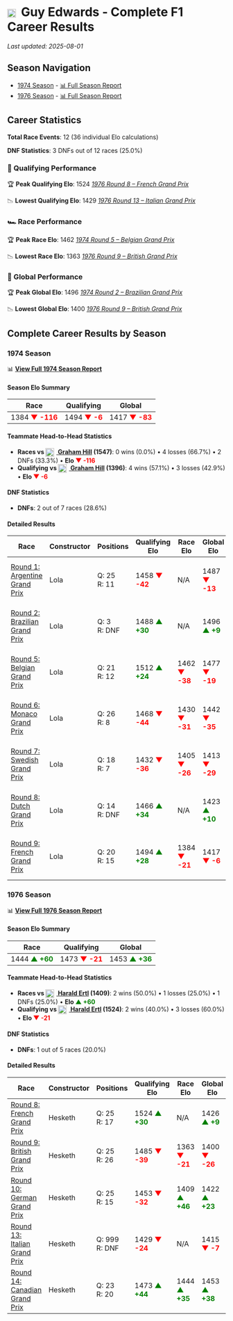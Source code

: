 # <img src="https://upload.wikimedia.org/wikipedia/commons/thumb/8/83/Flag_of_the_United_Kingdom_%283-5%29.svg/512px-Flag_of_the_United_Kingdom_%283-5%29.svg.png?20250726143817" alt="United Kingdom" width="20" height="auto" style="vertical-align: middle; margin-right: 5px;" onerror="this.outerHTML='🇬🇧'; this.style.marginRight='5px';"/> Guy Edwards - Complete F1 Career Results

*Last updated: 2025-08-01*

## Season Navigation

- [1974 Season](#1974-season) - [📊 Full Season Report](../seasons/1974-season-report)
- [1976 Season](#1976-season) - [📊 Full Season Report](../seasons/1976-season-report)

## Career Statistics

**Total Race Events**: 12 (36 individual Elo calculations)

**DNF Statistics**: 3 DNFs out of 12 races (25.0%)

### 🏁 Qualifying Performance

🏆 **Peak Qualifying Elo**: 1524
   *[1976 Round 8 – French Grand Prix](../seasons/1976-season-report#round-8-french-grand-prix)*

📉 **Lowest Qualifying Elo**: 1429
   *[1976 Round 13 – Italian Grand Prix](../seasons/1976-season-report#round-13-italian-grand-prix)*

### 🏎️ Race Performance

🏆 **Peak Race Elo**: 1462
   *[1974 Round 5 – Belgian Grand Prix](../seasons/1974-season-report#round-5-belgian-grand-prix)*

📉 **Lowest Race Elo**: 1363
   *[1976 Round 9 – British Grand Prix](../seasons/1976-season-report#round-9-british-grand-prix)*

### 🌟 Global Performance

🏆 **Peak Global Elo**: 1496
   *[1974 Round 2 – Brazilian Grand Prix](../seasons/1974-season-report#round-2-brazilian-grand-prix)*

📉 **Lowest Global Elo**: 1400
   *[1976 Round 9 – British Grand Prix](../seasons/1976-season-report#round-9-british-grand-prix)*


## Complete Career Results by Season

### 1974 Season

📊 **[View Full 1974 Season Report](../seasons/1974-season-report)**

#### Season Elo Summary

| Race | Qualifying | Global |
|------|------------|--------|
| 1384 **<span style="color: red;">▼ -116</span>** | 1494 **<span style="color: red;">▼ -6</span>** | 1417 **<span style="color: red;">▼ -83</span>** |

#### Teammate Head-to-Head Statistics

- **Races vs [<img src="https://upload.wikimedia.org/wikipedia/commons/thumb/8/83/Flag_of_the_United_Kingdom_%283-5%29.svg/512px-Flag_of_the_United_Kingdom_%283-5%29.svg.png?20250726143817" alt="United Kingdom" width="20" height="auto" style="vertical-align: middle; margin-right: 5px;" onerror="this.outerHTML='🇬🇧'; this.style.marginRight='5px';"/> Graham Hill](graham-hill) (1547)**: 0 wins (0.0%) • 4 losses (66.7%) • 2 DNFs (33.3%) • **Elo <span style="color: red;">▼ -116</span>**
- **Qualifying vs [<img src="https://upload.wikimedia.org/wikipedia/commons/thumb/8/83/Flag_of_the_United_Kingdom_%283-5%29.svg/512px-Flag_of_the_United_Kingdom_%283-5%29.svg.png?20250726143817" alt="United Kingdom" width="20" height="auto" style="vertical-align: middle; margin-right: 5px;" onerror="this.outerHTML='🇬🇧'; this.style.marginRight='5px';"/> Graham Hill](graham-hill) (1396)**: 4 wins (57.1%) • 3 losses (42.9%) • **Elo <span style="color: red;">▼ -6</span>**

#### DNF Statistics

- **DNFs**: 2 out of 7 races (28.6%)

#### Detailed Results

| Race | Constructor | Positions | Qualifying Elo | Race Elo | Global Elo | Teammate |
|------|-------------|-----------|----------------|----------|------------|----------|
| [Round 1: Argentine Grand Prix](../seasons/1974-season-report#round-1-argentine-grand-prix) | Lola | Q: 25<br/>R: 11 | 1458 **<span style="color: red;">▼ -42</span>** | N/A | 1487 **<span style="color: red;">▼ -13</span>** | [<img src="https://upload.wikimedia.org/wikipedia/commons/thumb/8/83/Flag_of_the_United_Kingdom_%283-5%29.svg/512px-Flag_of_the_United_Kingdom_%283-5%29.svg.png?20250726143817" alt="United Kingdom" width="20" height="auto" style="vertical-align: middle; margin-right: 5px;" onerror="this.outerHTML='🇬🇧'; this.style.marginRight='5px';"/> Graham Hill](graham-hill)<br/>Q: 17<br/>R: DNF |
| [Round 2: Brazilian Grand Prix](../seasons/1974-season-report#round-2-brazilian-grand-prix) | Lola | Q: 3<br/>R: DNF | 1488 **<span style="color: green;">▲ +30</span>** | N/A | 1496 **<span style="color: green;">▲ +9</span>** | [<img src="https://upload.wikimedia.org/wikipedia/commons/thumb/8/83/Flag_of_the_United_Kingdom_%283-5%29.svg/512px-Flag_of_the_United_Kingdom_%283-5%29.svg.png?20250726143817" alt="United Kingdom" width="20" height="auto" style="vertical-align: middle; margin-right: 5px;" onerror="this.outerHTML='🇬🇧'; this.style.marginRight='5px';"/> Graham Hill](graham-hill)<br/>Q: 21<br/>R: 11 |
| [Round 5: Belgian Grand Prix](../seasons/1974-season-report#round-5-belgian-grand-prix) | Lola | Q: 21<br/>R: 12 | 1512 **<span style="color: green;">▲ +24</span>** | 1462 **<span style="color: red;">▼ -38</span>** | 1477 **<span style="color: red;">▼ -19</span>** | [<img src="https://upload.wikimedia.org/wikipedia/commons/thumb/8/83/Flag_of_the_United_Kingdom_%283-5%29.svg/512px-Flag_of_the_United_Kingdom_%283-5%29.svg.png?20250726143817" alt="United Kingdom" width="20" height="auto" style="vertical-align: middle; margin-right: 5px;" onerror="this.outerHTML='🇬🇧'; this.style.marginRight='5px';"/> Graham Hill](graham-hill)<br/>Q: 29<br/>R: 8 |
| [Round 6: Monaco Grand Prix](../seasons/1974-season-report#round-6-monaco-grand-prix) | Lola | Q: 26<br/>R: 8 | 1468 **<span style="color: red;">▼ -44</span>** | 1430 **<span style="color: red;">▼ -31</span>** | 1442 **<span style="color: red;">▼ -35</span>** | [<img src="https://upload.wikimedia.org/wikipedia/commons/thumb/8/83/Flag_of_the_United_Kingdom_%283-5%29.svg/512px-Flag_of_the_United_Kingdom_%283-5%29.svg.png?20250726143817" alt="United Kingdom" width="20" height="auto" style="vertical-align: middle; margin-right: 5px;" onerror="this.outerHTML='🇬🇧'; this.style.marginRight='5px';"/> Graham Hill](graham-hill)<br/>Q: 21<br/>R: 7 |
| [Round 7: Swedish Grand Prix](../seasons/1974-season-report#round-7-swedish-grand-prix) | Lola | Q: 18<br/>R: 7 | 1432 **<span style="color: red;">▼ -36</span>** | 1405 **<span style="color: red;">▼ -26</span>** | 1413 **<span style="color: red;">▼ -29</span>** | [<img src="https://upload.wikimedia.org/wikipedia/commons/thumb/8/83/Flag_of_the_United_Kingdom_%283-5%29.svg/512px-Flag_of_the_United_Kingdom_%283-5%29.svg.png?20250726143817" alt="United Kingdom" width="20" height="auto" style="vertical-align: middle; margin-right: 5px;" onerror="this.outerHTML='🇬🇧'; this.style.marginRight='5px';"/> Graham Hill](graham-hill)<br/>Q: 15<br/>R: 6 |
| [Round 8: Dutch Grand Prix](../seasons/1974-season-report#round-8-dutch-grand-prix) | Lola | Q: 14<br/>R: DNF | 1466 **<span style="color: green;">▲ +34</span>** | N/A | 1423 **<span style="color: green;">▲ +10</span>** | [<img src="https://upload.wikimedia.org/wikipedia/commons/thumb/8/83/Flag_of_the_United_Kingdom_%283-5%29.svg/512px-Flag_of_the_United_Kingdom_%283-5%29.svg.png?20250726143817" alt="United Kingdom" width="20" height="auto" style="vertical-align: middle; margin-right: 5px;" onerror="this.outerHTML='🇬🇧'; this.style.marginRight='5px';"/> Graham Hill](graham-hill)<br/>Q: 19<br/>R: DNF |
| [Round 9: French Grand Prix](../seasons/1974-season-report#round-9-french-grand-prix) | Lola | Q: 20<br/>R: 15 | 1494 **<span style="color: green;">▲ +28</span>** | 1384 **<span style="color: red;">▼ -21</span>** | 1417 **<span style="color: red;">▼ -6</span>** | [<img src="https://upload.wikimedia.org/wikipedia/commons/thumb/8/83/Flag_of_the_United_Kingdom_%283-5%29.svg/512px-Flag_of_the_United_Kingdom_%283-5%29.svg.png?20250726143817" alt="United Kingdom" width="20" height="auto" style="vertical-align: middle; margin-right: 5px;" onerror="this.outerHTML='🇬🇧'; this.style.marginRight='5px';"/> Graham Hill](graham-hill)<br/>Q: 21<br/>R: 13 |

### 1976 Season

📊 **[View Full 1976 Season Report](../seasons/1976-season-report)**

#### Season Elo Summary

| Race | Qualifying | Global |
|------|------------|--------|
| 1444 **<span style="color: green;">▲ +60</span>** | 1473 **<span style="color: red;">▼ -21</span>** | 1453 **<span style="color: green;">▲ +36</span>** |

#### Teammate Head-to-Head Statistics

- **Races vs [<img src="https://upload.wikimedia.org/wikipedia/commons/4/41/Flag_of_Austria.svg" alt="Austria" width="20" height="auto" style="vertical-align: middle; margin-right: 5px;" onerror="this.outerHTML='🇦🇹'; this.style.marginRight='5px';"/> Harald Ertl](harald-ertl) (1409)**: 2 wins (50.0%) • 1 losses (25.0%) • 1 DNFs (25.0%) • **Elo <span style="color: green;">▲ +60</span>**
- **Qualifying vs [<img src="https://upload.wikimedia.org/wikipedia/commons/4/41/Flag_of_Austria.svg" alt="Austria" width="20" height="auto" style="vertical-align: middle; margin-right: 5px;" onerror="this.outerHTML='🇦🇹'; this.style.marginRight='5px';"/> Harald Ertl](harald-ertl) (1524)**: 2 wins (40.0%) • 3 losses (60.0%) • **Elo <span style="color: red;">▼ -21</span>**

#### DNF Statistics

- **DNFs**: 1 out of 5 races (20.0%)

#### Detailed Results

| Race | Constructor | Positions | Qualifying Elo | Race Elo | Global Elo | Teammate |
|------|-------------|-----------|----------------|----------|------------|----------|
| [Round 8: French Grand Prix](../seasons/1976-season-report#round-8-french-grand-prix) | Hesketh | Q: 25<br/>R: 17 | 1524 **<span style="color: green;">▲ +30</span>** | N/A | 1426 **<span style="color: green;">▲ +9</span>** | [<img src="https://upload.wikimedia.org/wikipedia/commons/4/41/Flag_of_Austria.svg" alt="Austria" width="20" height="auto" style="vertical-align: middle; margin-right: 5px;" onerror="this.outerHTML='🇦🇹'; this.style.marginRight='5px';"/> Harald Ertl](harald-ertl)<br/>Q: 29<br/>R: DNF |
| [Round 9: British Grand Prix](../seasons/1976-season-report#round-9-british-grand-prix) | Hesketh | Q: 25<br/>R: 26 | 1485 **<span style="color: red;">▼ -39</span>** | 1363 **<span style="color: red;">▼ -21</span>** | 1400 **<span style="color: red;">▼ -26</span>** | [<img src="https://upload.wikimedia.org/wikipedia/commons/4/41/Flag_of_Austria.svg" alt="Austria" width="20" height="auto" style="vertical-align: middle; margin-right: 5px;" onerror="this.outerHTML='🇦🇹'; this.style.marginRight='5px';"/> Harald Ertl](harald-ertl)<br/>Q: 23<br/>R: 7 |
| [Round 10: German Grand Prix](../seasons/1976-season-report#round-10-german-grand-prix) | Hesketh | Q: 25<br/>R: 15 | 1453 **<span style="color: red;">▼ -32</span>** | 1409 **<span style="color: green;">▲ +46</span>** | 1422 **<span style="color: green;">▲ +23</span>** | [<img src="https://upload.wikimedia.org/wikipedia/commons/4/41/Flag_of_Austria.svg" alt="Austria" width="20" height="auto" style="vertical-align: middle; margin-right: 5px;" onerror="this.outerHTML='🇦🇹'; this.style.marginRight='5px';"/> Harald Ertl](harald-ertl)<br/>Q: 22<br/>R: 26 |
| [Round 13: Italian Grand Prix](../seasons/1976-season-report#round-13-italian-grand-prix) | Hesketh | Q: 999<br/>R: DNF | 1429 **<span style="color: red;">▼ -24</span>** | N/A | 1415 **<span style="color: red;">▼ -7</span>** | [<img src="https://upload.wikimedia.org/wikipedia/commons/4/41/Flag_of_Austria.svg" alt="Austria" width="20" height="auto" style="vertical-align: middle; margin-right: 5px;" onerror="this.outerHTML='🇦🇹'; this.style.marginRight='5px';"/> Harald Ertl](harald-ertl)<br/>Q: 19<br/>R: DNF |
| [Round 14: Canadian Grand Prix](../seasons/1976-season-report#round-14-canadian-grand-prix) | Hesketh | Q: 23<br/>R: 20 | 1473 **<span style="color: green;">▲ +44</span>** | 1444 **<span style="color: green;">▲ +35</span>** | 1453 **<span style="color: green;">▲ +38</span>** | [<img src="https://upload.wikimedia.org/wikipedia/commons/4/41/Flag_of_Austria.svg" alt="Austria" width="20" height="auto" style="vertical-align: middle; margin-right: 5px;" onerror="this.outerHTML='🇦🇹'; this.style.marginRight='5px';"/> Harald Ertl](harald-ertl)<br/>Q: 999<br/>R: 25 |

